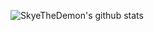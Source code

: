 ![SkyeTheDemon's github stats](https://github-readme-stats.vercel.app/api?username=SkyeTheDemon&show_icons=true&theme=radical)
